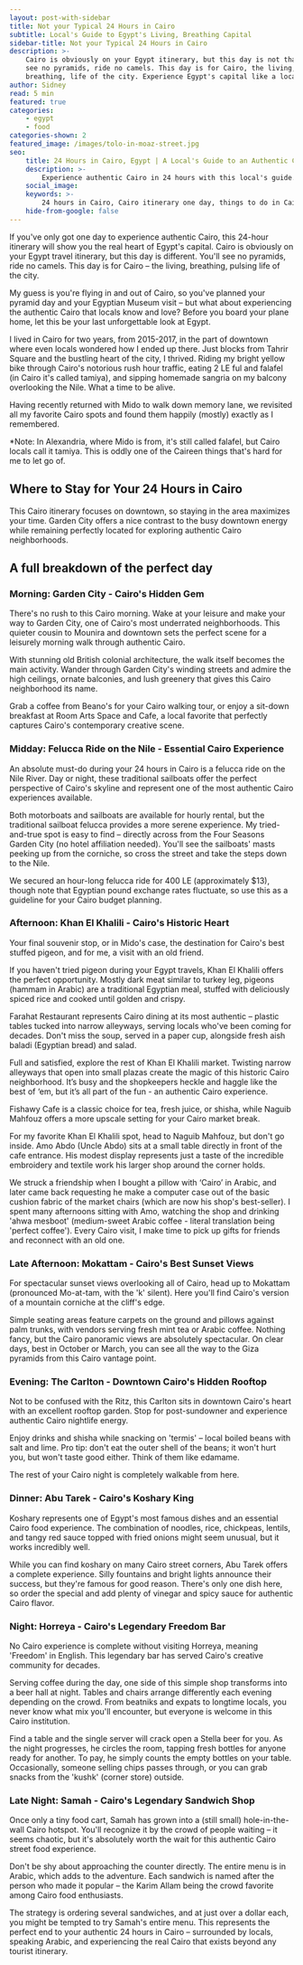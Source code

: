 ```yaml
---
layout: post-with-sidebar
title: Not your Typical 24 Hours in Cairo
subtitle: Local's Guide to Egypt's Living, Breathing Capital
sidebar-title: Not your Typical 24 Hours in Cairo
description: >-
    Cairo is obviously on your Egypt itinerary, but this day is not that. You’ll
    see no pyramids, ride no camels. This day is for Cairo, the living,
    breathing, life of the city. Experience Egypt's capital like a local.
author: Sidney
read: 5 min
featured: true
categories:
    - egypt
    - food
categories-shown: 2
featured_image: /images/tolo-in-moaz-street.jpg
seo:
    title: 24 Hours in Cairo, Egypt | A Local's Guide to an Authentic Cairo Experience 2025
    description: >-
        Experience authentic Cairo in 24 hours with this local's guide. From Garden City walks to Khan El Khalili markets - discover Egypt's capital beyond the pyramids.
    social_image:
    keywords: >-
        24 hours in Cairo, Cairo itinerary one day, things to do in Cairo Egypt, Cairo travel guide, authentic Cairo experience, Cairo local guide, Cairo beyond pyramids, felucca ride Cairo, Khan El Khalili market, Cairo food tour, downtown Cairo guide, Cairo in a day, Egypt travel itinerary, Cairo neighborhoods guide, real Cairo experience
    hide-from-google: false
---
```



If you've only got one day to experience authentic Cairo, this 24-hour itinerary will show you the real heart of Egypt's capital. Cairo is obviously on your Egypt travel itinerary, but this day is different. You'll see no pyramids, ride no camels. This day is for Cairo – the living, breathing, pulsing life of the city.

My guess is you're flying in and out of Cairo, so you've planned your pyramid day and your Egyptian Museum visit – but what about experiencing the authentic Cairo that locals know and love? Before you board your plane home, let this be your last unforgettable look at Egypt.

I lived in Cairo for two years, from 2015-2017, in the part of downtown where even locals wondered how I ended up there. Just blocks from Tahrir Square and the bustling heart of the city, I thrived. Riding my bright yellow bike through Cairo's notorious rush hour traffic, eating 2 LE ful and falafel (in Cairo it's called tamiya), and sipping homemade sangria on my balcony overlooking the Nile. What a time to be alive.

Having recently returned with Mido to walk down memory lane, we revisited all my favorite Cairo spots and found them happily (mostly) exactly as I remembered.

*Note: In Alexandria, where Mido is from, it's still called falafel, but Cairo locals call it tamiya. This is oddly one of the Caireen things that's hard for me to let go of.

## Where to Stay for Your 24 Hours in **Cairo**

This Cairo itinerary focuses on downtown, so staying in the area maximizes your time. Garden City offers a nice contrast to the busy downtown energy while remaining perfectly located for exploring authentic Cairo neighborhoods.

## A full breakdown of the **perfect** day
### **Morning:** Garden City - Cairo's Hidden Gem

There's no rush to this Cairo morning. Wake at your leisure and make your way to Garden City, one of Cairo's most underrated neighborhoods. This quieter cousin to Mounira and downtown sets the perfect scene for a leisurely morning walk through authentic Cairo.

With stunning old British colonial architecture, the walk itself becomes the main activity. Wander through Garden City's winding streets and admire the high ceilings, ornate balconies, and lush greenery that gives this Cairo neighborhood its name. 

Grab a coffee from Beano's for your Cairo walking tour, or enjoy a sit-down breakfast at Room Arts Space and Cafe, a local favorite that perfectly captures Cairo's contemporary creative scene.

### **Midday:** Felucca Ride on the Nile - Essential Cairo Experience

An absolute must-do during your 24 hours in Cairo is a felucca ride on the Nile River. Day or night, these traditional sailboats offer the perfect perspective of Cairo's skyline and represent one of the most authentic Cairo experiences available.

Both motorboats and sailboats are available for hourly rental, but the traditional sailboat felucca provides a more serene experience. My tried-and-true spot is easy to find – directly across from the Four Seasons Garden City (no hotel affiliation needed). You'll see the sailboats' masts peeking up from the corniche, so cross the street and take the steps down to the Nile.

We secured an hour-long felucca ride for 400 LE (approximately $13), though note that Egyptian pound exchange rates fluctuate, so use this as a guideline for your Cairo budget planning.

### **Afternoon:** Khan El Khalili - Cairo's Historic Heart

Your final souvenir stop, or in Mido's case, the destination for Cairo's best stuffed pigeon, and for me, a visit with an old friend.

If you haven't tried pigeon during your Egypt travels, Khan El Khalili offers the perfect opportunity. Mostly dark meat similar to turkey leg, pigeons (hammam in Arabic) are a traditional Egyptian meal, stuffed with deliciously spiced rice and cooked until golden and crispy.

Farahat Restaurant represents Cairo dining at its most authentic – plastic tables tucked into narrow alleyways, serving locals who've been coming for decades. Don't miss the soup, served in a paper cup, alongside fresh aish baladi (Egyptian bread) and salad.

Full and satisfied, explore the rest of Khan El Khalili market. Twisting narrow alleyways that open into small plazas create the magic of this historic Cairo neighborhood. It’s busy and the shopkeepers heckle and haggle like the best of ‘em, but it’s all part of the fun - an authentic Cairo experience.

Fishawy Cafe is a classic choice for tea, fresh juice, or shisha, while Naguib Mahfouz offers a more upscale setting for your Cairo market break.

For my favorite Khan El Khalili spot, head to Naguib Mahfouz, but don't go inside. Amo Abdo (Uncle Abdo) sits at a small table directly in front of the cafe entrance. His modest display represents just a taste of the incredible embroidery and textile work his larger shop around the corner holds.

We struck a friendship when I bought a pillow with ‘Cairo’ in Arabic, and later came back requesting he make a computer case out of the basic cushion fabric of the market chairs (which are now his shop's best-seller). I spent many afternoons sitting with Amo, watching the shop and drinking 'ahwa mesboot' (medium-sweet Arabic coffee - literal translation being 'perfect coffee'). Every Cairo visit, I make time to pick up gifts for friends and reconnect with an old one.

### **Late Afternoon:** Mokattam - Cairo's Best Sunset Views

For spectacular sunset views overlooking all of Cairo, head up to Mokattam (pronounced Mo-at-tam, with the 'k' silent). Here you'll find Cairo's version of a mountain corniche at the cliff's edge.

Simple seating areas feature carpets on the ground and pillows against palm trunks, with vendors serving fresh mint tea or Arabic coffee. Nothing fancy, but the Cairo panoramic views are absolutely spectacular. On clear days, best in October or March, you can see all the way to the Giza pyramids from this Cairo vantage point.

### **Evening:** The Carlton - Downtown Cairo's Hidden Rooftop

Not to be confused with the Ritz, this Carlton sits in downtown Cairo's heart with an excellent rooftop garden. Stop for post-sundowner and experience authentic Cairo nightlife energy. 

Enjoy drinks and shisha while snacking on 'termis' – local boiled beans with salt and lime. Pro tip: don't eat the outer shell of the beans; it won't hurt you, but won't taste good either. Think of them like edamame.

The rest of your Cairo night is completely walkable from here.

### **Dinner:** Abu Tarek - Cairo's Koshary King

Koshary represents one of Egypt's most famous dishes and an essential Cairo food experience. The combination of noodles, rice, chickpeas, lentils, and tangy red sauce topped with fried onions might seem unusual, but it works incredibly well.

While you can find koshary on many Cairo street corners, Abu Tarek offers a complete experience. Silly fountains and bright lights announce their success, but they're famous for good reason. There's only one dish here, so order the special and add plenty of vinegar and spicy sauce for authentic Cairo flavor.

### **Night:** Horreya - Cairo's Legendary Freedom Bar

No Cairo experience is complete without visiting Horreya, meaning 'Freedom' in English. This legendary bar has served Cairo's creative community for decades.

Serving coffee during the day, one side of this simple shop transforms into a beer hall at night. Tables and chairs arrange differently each evening depending on the crowd. From beatniks and expats to longtime locals, you never know what mix you'll encounter, but everyone is welcome in this Cairo institution.

Find a table and the single server will crack open a Stella beer for you. As the night progresses, he circles the room, tapping fresh bottles for anyone ready for another. To pay, he simply counts the empty bottles on your table. Occasionally, someone selling chips passes through, or you can grab snacks from the 'kushk' (corner store) outside.

### **Late Night:** Samah - Cairo's Legendary Sandwich Shop

Once only a tiny food cart, Samah has grown into a (still small) hole-in-the-wall Cairo hotspot. You'll recognize it by the crowd of people waiting – it seems chaotic, but it's absolutely worth the wait for this authentic Cairo street food experience.

Don't be shy about approaching the counter directly. The entire menu is in Arabic, which adds to the adventure. Each sandwich is named after the person who made it popular – the Karim Allam being the crowd favorite among Cairo food enthusiasts.

The strategy is ordering several sandwiches, and at just over a dollar each, you might be tempted to try Samah's entire menu. This represents the perfect end to your authentic 24 hours in Cairo – surrounded by locals, speaking Arabic, and experiencing the real Cairo that exists beyond any tourist itinerary.
